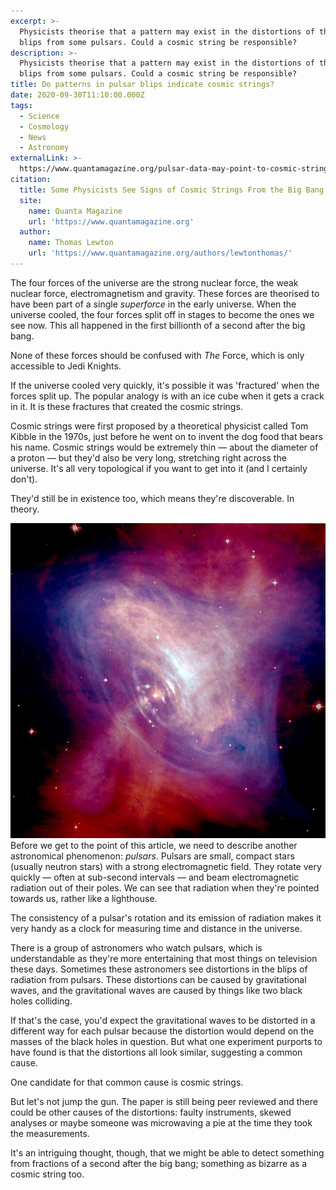 ```yaml
---
excerpt: >-
  Physicists theorise that a pattern may exist in the distortions of the energy
  blips from some pulsars. Could a cosmic string be responsible?
description: >-
  Physicists theorise that a pattern may exist in the distortions of the energy
  blips from some pulsars. Could a cosmic string be responsible?
title: Do patterns in pulsar blips indicate cosmic strings?
date: 2020-09-30T11:10:00.000Z
tags:
  - Science
  - Cosmology
  - News
  - Astronomy
externalLink: >-
  https://www.quantamagazine.org/pulsar-data-may-point-to-cosmic-strings-from-the-big-bang-20200929/
citation:
  title: Some Physicists See Signs of Cosmic Strings From the Big Bang
  site:
    name: Quanta Magazine
    url: 'https://www.quantamagazine.org'
  author:
    name: Thomas Lewton
    url: 'https://www.quantamagazine.org/authors/lewtonthomas/'
---
```

The four forces of the universe are the strong nuclear force, the weak nuclear force, electromagnetism and gravity. These forces are theorised to have been part of a single *superforce* in the early universe. When the universe cooled, the four forces split off in stages to become the ones we see now. This all happened in the first billionth of a second after the big bang.

None of these forces should be confused with *The* Force, which is only accessible to Jedi Knights.

If the universe cooled very quickly, it's possible it was 'fractured' when the forces split up. The popular analogy is with an ice cube when it gets a crack in it. It is these fractures that created the cosmic strings.

Cosmic strings were first proposed by a theoretical physicist called Tom Kibble in the 1970s, just before he went on to invent the dog food that bears his name. Cosmic strings would be extremely thin — about the diameter of a proton — but they'd also be very long, stretching right across the universe. It's all very topological if you want to get into it (and I certainly don't).

They'd still be in existence too, which means they're discoverable. In theory.

![Pulsar in the Crab Nebula.](/assets/images/posts/2020/09/2020-09-30-crab-nebula-pulsar.jpg "caption=Pulsar in the Crab Nebula.|class=s50 right|title=Pulsar in the Crab Nebula.|@itemprop=image")
Before we get to the point of this article, we need to describe another astronomical phenomenon: *pulsars*. Pulsars are small, compact stars (usually neutron stars) with a strong electromagnetic field. They rotate very quickly — often at sub-second intervals — and beam electromagnetic radiation out of their poles. We can see that radiation when they're pointed towards us, rather like a lighthouse.

The consistency of a pulsar's rotation and its emission of radiation makes it very handy as a clock for measuring time and distance in the universe.

There is a group of astronomers who watch pulsars, which is understandable as they're more entertaining that most things on television these days. Sometimes these astronomers see distortions in the blips of radiation from pulsars. These distortions can be caused by gravitational waves, and the gravitational waves are caused by things like two black holes colliding. 

If that's the case, you'd expect the gravitational waves to be distorted in a different way for each pulsar because the distortion would depend on the masses of the black holes in question. But what one experiment purports to have found is that the distortions all look similar, suggesting a common cause.

One candidate for that common cause is cosmic strings.

But let's not jump the gun. The paper is still being peer reviewed and there could be other causes of the distortions: faulty instruments, skewed analyses or maybe someone was microwaving a pie at the time they took the measurements.

It's an intriguing thought, though, that we might be able to detect something from fractions of a second after the big bang; something as bizarre as a cosmic string too.



